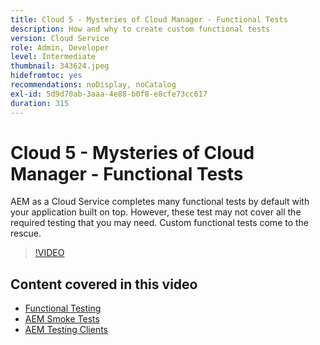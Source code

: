 ```yaml
---
title: Cloud 5 - Mysteries of Cloud Manager - Functional Tests
description: How and why to create custom functional tests
version: Cloud Service
role: Admin, Developer
level: Intermediate
thumbnail: 343624.jpeg
hidefromtoc: yes
recommendations: noDisplay, noCatalog
exl-id: 5d9d70ab-3aaa-4e88-b0f8-e8cfe73cc617
duration: 315
---
```

# Cloud 5 - Mysteries of Cloud Manager - Functional Tests

AEM as a Cloud Service completes many functional tests by default with your application built on top. However, these test may not cover all the required testing that you may need. Custom functional tests come to the rescue.

>[!VIDEO](https://video.tv.adobe.com/v/343624?quality=12&learn=on)

## Content covered in this video

+ [Functional Testing](https://experienceleague.adobe.com/docs/experience-manager-cloud-service/content/implementing/using-cloud-manager/test-results/functional-testing.html)
+ [AEM Smoke Tests](https://github.com/adobe/aem-test-samples/)
+ [AEM Testing Clients](https://github.com/adobe/aem-testing-clients/ )
